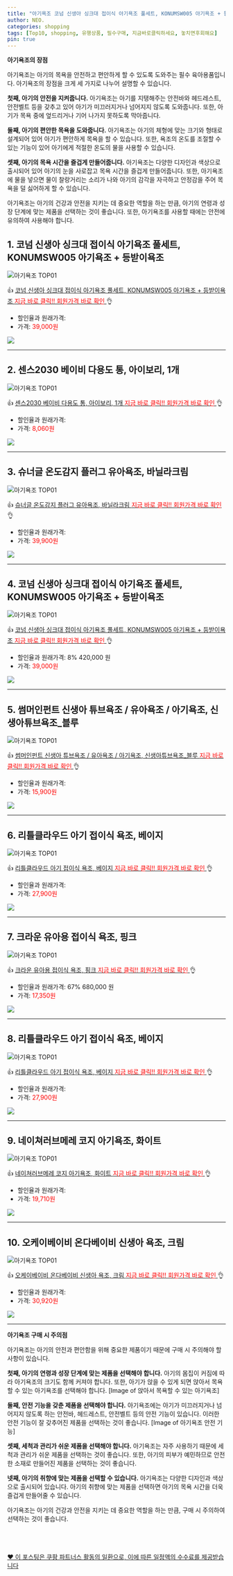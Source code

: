 ```yaml
---
title: "아기욕조 코넘 신생아 싱크대 접이식 아기욕조 풀세트, KONUMSW005 아기욕조 + 등받이욕조 필수 필요 추천 제품 비교 최저 가격 비교 장점 구매 후기 구매평"
author: NEO.
categories: shopping
tags: [Top10, shopping, 유행상품, 필수구매, 지금바로클릭하세요, 놓치면후회해요]
pin: true
---
```

**아기욕조의 장점**

아기욕조는 아기의 목욕을 안전하고 편안하게 할 수 있도록 도와주는 필수 육아용품입니다. 아기욕조의 장점을 크게 세 가지로 나누어 설명할 수 있습니다.

**첫째, 아기의 안전을 지켜줍니다.** 아기욕조는 아기를 지탱해주는 안전바와 헤드레스트, 안전벨트 등을 갖추고 있어 아기가 미끄러지거나 넘어지지 않도록 도와줍니다. 또한, 아기가 목욕 중에 엎드리거나 기어 나가지 못하도록 막아줍니다.

**둘째, 아기의 편안한 목욕을 도와줍니다.** 아기욕조는 아기의 체형에 맞는 크기와 형태로 설계되어 있어 아기가 편안하게 목욕을 할 수 있습니다. 또한, 욕조의 온도를 조절할 수 있는 기능이 있어 아기에게 적절한 온도의 물을 사용할 수 있습니다.

**셋째, 아기의 목욕 시간을 즐겁게 만들어줍니다.** 아기욕조는 다양한 디자인과 색상으로 출시되어 있어 아기의 눈을 사로잡고 목욕 시간을 즐겁게 만들어줍니다. 또한, 아기욕조에 물을 넣으면 물이 찰랑거리는 소리가 나와 아기의 감각을 자극하고 안정감을 주어 목욕을 덜 싫어하게 할 수 있습니다.

아기욕조는 아기의 건강과 안전을 지키는 데 중요한 역할을 하는 만큼, 아기의 연령과 성장 단계에 맞는 제품을 선택하는 것이 좋습니다. 또한, 아기욕조를 사용할 때에는 안전에 유의하여 사용해야 합니다.

   

## 1. 코넘 신생아 싱크대 접이식 아기욕조 풀세트, KONUMSW005 아기욕조 + 등받이욕조

![아기욕조 TOP01](https://thumbnail8.coupangcdn.com/thumbnails/remote/490x490ex/image/vendor_inventory/010e/4321e5e744b7769e70985808799697a82096a5280c4d75d8f9dfc1026cfb.jpg)


👍 [코넘 신생아 싱크대 접이식 아기욕조 풀세트, KONUMSW005 아기욕조 + 등받이욕조 <font color=red> 지금 바로 클릭!! 회원가격 바로 확인 </font> ](https://link.coupang.com/re/AFFSDP?lptag=AF3617701&subid=GithubCoopas&pageKey=7741839829&traceid=V0-153&itemId=20830972825&vendorItemId=87898722385) 👌 


- 할인율과 원래가격: 
- 가격: <span style='color:red'>39,000원</span>

[![](/discount_price.png)](https://link.coupang.com/re/AFFSDP?lptag=AF3617701&subid=GithubCoopas&pageKey=7741839829&traceid=V0-153&itemId=20830972825&vendorItemId=87898722385)

---


   

## 2. 센스2030 베이비 다용도 통, 아이보리, 1개

![아기욕조 TOP01](https://thumbnail10.coupangcdn.com/thumbnails/remote/490x490ex/image/retail/images/2424839627717983-c43e9eea-a02c-4f8e-ac82-506c1b297083.jpg)


👍 [센스2030 베이비 다용도 통, 아이보리, 1개 <font color=red> 지금 바로 클릭!! 회원가격 바로 확인 </font> ](https://link.coupang.com/re/AFFSDP?lptag=AF3617701&subid=GithubCoopas&pageKey=66575831&traceid=V0-153&itemId=223734701&vendorItemId=3543379503) 👌 


- 할인율과 원래가격: 
- 가격: <span style='color:red'>8,060원</span>

[![](/discount_price.png)](https://link.coupang.com/re/AFFSDP?lptag=AF3617701&subid=GithubCoopas&pageKey=66575831&traceid=V0-153&itemId=223734701&vendorItemId=3543379503)

---


   

## 3. 슈너글 온도감지 플러그 유아욕조, 바닐라크림

![아기욕조 TOP01](https://thumbnail8.coupangcdn.com/thumbnails/remote/490x490ex/image/retail/images/45384218472964-960973fc-fcd2-4d49-a92e-d202ad813400.jpg)


👍 [슈너글 온도감지 플러그 유아욕조, 바닐라크림 <font color=red> 지금 바로 클릭!! 회원가격 바로 확인 </font> ](https://link.coupang.com/re/AFFSDP?lptag=AF3617701&subid=GithubCoopas&pageKey=2310930900&traceid=V0-153&itemId=15375880575&vendorItemId=82595964098) 👌 


- 할인율과 원래가격: 
- 가격: <span style='color:red'>39,900원</span>

[![](/discount_price.png)](https://link.coupang.com/re/AFFSDP?lptag=AF3617701&subid=GithubCoopas&pageKey=2310930900&traceid=V0-153&itemId=15375880575&vendorItemId=82595964098)

---


   

## 4. 코넘 신생아 싱크대 접이식 아기욕조 풀세트, KONUMSW005 아기욕조 + 등받이욕조

![아기욕조 TOP01](https://thumbnail8.coupangcdn.com/thumbnails/remote/490x490ex/image/vendor_inventory/010e/4321e5e744b7769e70985808799697a82096a5280c4d75d8f9dfc1026cfb.jpg)


👍 [코넘 신생아 싱크대 접이식 아기욕조 풀세트, KONUMSW005 아기욕조 + 등받이욕조 <font color=red> 지금 바로 클릭!! 회원가격 바로 확인 </font> ](https://link.coupang.com/re/AFFSDP?lptag=AF3617701&subid=GithubCoopas&pageKey=7741839829&traceid=V0-153&itemId=20830972825&vendorItemId=87898722385) 👌 


- 할인율과 원래가격: 8%  420,000   원
- 가격: <span style='color:red'>39,000원</span>

[![](/discount_price.png)](https://link.coupang.com/re/AFFSDP?lptag=AF3617701&subid=GithubCoopas&pageKey=7741839829&traceid=V0-153&itemId=20830972825&vendorItemId=87898722385)

---


   

## 5. 썸머인펀트 신생아 튜브욕조 / 유아욕조 / 아기욕조, 신생아튜브욕조_블루

![아기욕조 TOP01](https://thumbnail10.coupangcdn.com/thumbnails/remote/490x490ex/image/vendor_inventory/30c0/ed92a4792828cc17229a35706aef6d4b6ff582c3a98e1980f36ba9866bec.jpg)


👍 [썸머인펀트 신생아 튜브욕조 / 유아욕조 / 아기욕조, 신생아튜브욕조_블루 <font color=red> 지금 바로 클릭!! 회원가격 바로 확인 </font> ](https://link.coupang.com/re/AFFSDP?lptag=AF3617701&subid=GithubCoopas&pageKey=7546727792&traceid=V0-153&itemId=19851095804&vendorItemId=86952288522) 👌 


- 할인율과 원래가격: 
- 가격: <span style='color:red'>15,900원</span>

[![](/discount_price.png)](https://link.coupang.com/re/AFFSDP?lptag=AF3617701&subid=GithubCoopas&pageKey=7546727792&traceid=V0-153&itemId=19851095804&vendorItemId=86952288522)

---


   

## 6. 리틀클라우드 아기 접이식 욕조, 베이지

![아기욕조 TOP01](https://thumbnail6.coupangcdn.com/thumbnails/remote/490x490ex/image/vendor_inventory/369a/4e1c6448c814dba54bba9f0179e69bb28916333460f0123e80b4832c9e3b.jpg)


👍 [리틀클라우드 아기 접이식 욕조, 베이지 <font color=red> 지금 바로 클릭!! 회원가격 바로 확인 </font> ](https://link.coupang.com/re/AFFSDP?lptag=AF3617701&subid=GithubCoopas&pageKey=7060132673&traceid=V0-153&itemId=17503199499&vendorItemId=84752200039) 👌 


- 할인율과 원래가격: 
- 가격: <span style='color:red'>27,900원</span>

[![](/discount_price.png)](https://link.coupang.com/re/AFFSDP?lptag=AF3617701&subid=GithubCoopas&pageKey=7060132673&traceid=V0-153&itemId=17503199499&vendorItemId=84752200039)

---


   

## 7. 크라운 유아용 접이식 욕조, 핑크

![아기욕조 TOP01](https://thumbnail7.coupangcdn.com/thumbnails/remote/490x490ex/image/retail/images/2021/11/01/17/1/873f2491-875d-4caa-b155-f27426fb7221.jpg)


👍 [크라운 유아용 접이식 욕조, 핑크 <font color=red> 지금 바로 클릭!! 회원가격 바로 확인 </font> ](https://link.coupang.com/re/AFFSDP?lptag=AF3617701&subid=GithubCoopas&pageKey=6155904854&traceid=V0-153&itemId=11914716680&vendorItemId=79187588950) 👌 


- 할인율과 원래가격: 67%  680,000   원
- 가격: <span style='color:red'>17,350원</span>

[![](/discount_price.png)](https://link.coupang.com/re/AFFSDP?lptag=AF3617701&subid=GithubCoopas&pageKey=6155904854&traceid=V0-153&itemId=11914716680&vendorItemId=79187588950)

---


   

## 8. 리틀클라우드 아기 접이식 욕조, 베이지

![아기욕조 TOP01](https://thumbnail6.coupangcdn.com/thumbnails/remote/490x490ex/image/vendor_inventory/369a/4e1c6448c814dba54bba9f0179e69bb28916333460f0123e80b4832c9e3b.jpg)


👍 [리틀클라우드 아기 접이식 욕조, 베이지 <font color=red> 지금 바로 클릭!! 회원가격 바로 확인 </font> ](https://link.coupang.com/re/AFFSDP?lptag=AF3617701&subid=GithubCoopas&pageKey=7060132673&traceid=V0-153&itemId=17503199499&vendorItemId=84752200039) 👌 


- 할인율과 원래가격: 
- 가격: <span style='color:red'>27,900원</span>

[![](/discount_price.png)](https://link.coupang.com/re/AFFSDP?lptag=AF3617701&subid=GithubCoopas&pageKey=7060132673&traceid=V0-153&itemId=17503199499&vendorItemId=84752200039)

---


   

## 9. 네이쳐러브메레 코지 아기욕조, 화이트

![아기욕조 TOP01](https://thumbnail10.coupangcdn.com/thumbnails/remote/490x490ex/image/rs_quotation_api/iuohab2j/1aed1a2fcb4340fc95ff447efa716d43.jpg)


👍 [네이쳐러브메레 코지 아기욕조, 화이트 <font color=red> 지금 바로 클릭!! 회원가격 바로 확인 </font> ](https://link.coupang.com/re/AFFSDP?lptag=AF3617701&subid=GithubCoopas&pageKey=6297743881&traceid=V0-153&itemId=13005585078&vendorItemId=80268779087) 👌 


- 할인율과 원래가격: 
- 가격: <span style='color:red'>19,710원</span>

[![](/discount_price.png)](https://link.coupang.com/re/AFFSDP?lptag=AF3617701&subid=GithubCoopas&pageKey=6297743881&traceid=V0-153&itemId=13005585078&vendorItemId=80268779087)

---


   

## 10. 오케이베이비 온다베이비 신생아 욕조, 크림

![아기욕조 TOP01](https://thumbnail7.coupangcdn.com/thumbnails/remote/490x490ex/image/retail/images/2023/05/31/13/2/b54a398d-d5a2-49b0-91a8-d09343bbfd6e.jpg)


👍 [오케이베이비 온다베이비 신생아 욕조, 크림 <font color=red> 지금 바로 클릭!! 회원가격 바로 확인 </font> ](https://link.coupang.com/re/AFFSDP?lptag=AF3617701&subid=GithubCoopas&pageKey=141490606&traceid=V0-153&itemId=19012395641&vendorItemId=86137044859) 👌 


- 할인율과 원래가격: 
- 가격: <span style='color:red'>30,920원</span>

[![](/discount_price.png)](https://link.coupang.com/re/AFFSDP?lptag=AF3617701&subid=GithubCoopas&pageKey=141490606&traceid=V0-153&itemId=19012395641&vendorItemId=86137044859)

---
**아기욕조 구매 시 주의점**

아기욕조는 아기의 안전과 편안함을 위해 중요한 제품이기 때문에 구매 시 주의해야 할 사항이 있습니다.

**첫째, 아기의 연령과 성장 단계에 맞는 제품을 선택해야 합니다.** 아기의 몸집이 커짐에 따라 아기욕조의 크기도 함께 커져야 합니다. 또한, 아기가 앉을 수 있게 되면 앉아서 목욕할 수 있는 아기욕조를 선택해야 합니다.
[Image of 앉아서 목욕할 수 있는 아기욕조]

**둘째, 안전 기능을 갖춘 제품을 선택해야 합니다.** 아기욕조에는 아기가 미끄러지거나 넘어지지 않도록 하는 안전바, 헤드레스트, 안전벨트 등의 안전 기능이 있습니다. 이러한 안전 기능이 잘 갖추어진 제품을 선택하는 것이 좋습니다.
[Image of 아기욕조 안전 기능]

**셋째, 세척과 관리가 쉬운 제품을 선택해야 합니다.** 아기욕조는 자주 사용하기 때문에 세척과 관리가 쉬운 제품을 선택하는 것이 좋습니다. 또한, 아기의 피부가 예민하므로 안전한 소재로 만들어진 제품을 선택하는 것이 좋습니다.

**넷째, 아기의 취향에 맞는 제품을 선택할 수 있습니다.** 아기욕조는 다양한 디자인과 색상으로 출시되어 있습니다. 아기의 취향에 맞는 제품을 선택하면 아기의 목욕 시간을 더욱 즐겁게 만들어줄 수 있습니다.

아기욕조는 아기의 건강과 안전을 지키는 데 중요한 역할을 하는 만큼, 구매 시 주의하여 선택하는 것이 좋습니다.<br><br><br><br><br> [ ❤  이 포스팅은 쿠팡 파트너스 활동의 일환으로, 이에 따른 일정액의 수수료를 제공받습니다](https://link.coupang.com/a/bcEFyh)